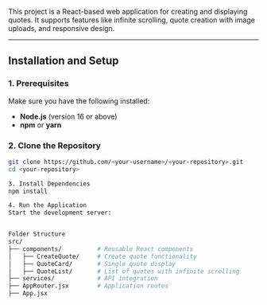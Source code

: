 This project is a React-based web application for creating and displaying quotes. It supports features like infinite scrolling, quote creation with image uploads, and responsive design.

---

## **Installation and Setup**

### **1. Prerequisites**
Make sure you have the following installed:
- **Node.js** (version 16 or above)
- **npm** or **yarn**

### **2. Clone the Repository**
```bash
git clone https://github.com/<your-username>/<your-repository>.git
cd <your-repository>

3. Install Dependencies
npm install

4. Run the Application
Start the development server:


Folder Structure
src/
├── components/          # Reusable React components
│   ├── CreateQuote/     # Create quote functionality
│   ├── QuoteCard/       # Single quote display
│   ├── QuoteList/       # List of quotes with infinite scrolling
├── services/            # API integration
├── AppRouter.jsx        # Application routes
├── App.jsx  